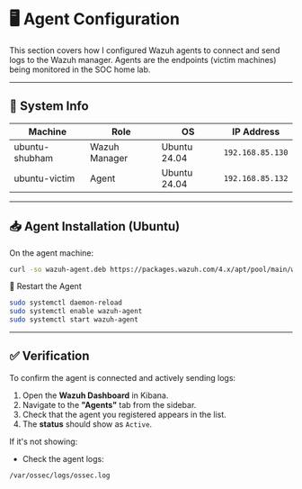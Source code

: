 # 🖥️ Agent Configuration

This section covers how I configured Wazuh agents to connect and send logs to the Wazuh manager. Agents are the endpoints (victim machines) being monitored in the SOC home lab.

---

## 🧪 System Info

| Machine     | Role           | OS           | IP Address     |
|-------------|----------------|--------------|----------------|
| ubuntu-shubham| Wazuh Manager  | Ubuntu 24.04 | `192.168.85.130`  |
| ubuntu-victim | Agent         | Ubuntu 24.04 | `192.168.85.132`  |

---

## 📥 Agent Installation (Ubuntu)

On the agent machine:
``` bash
curl -so wazuh-agent.deb https://packages.wazuh.com/4.x/apt/pool/main/w/wazuh-agent/wazuh-agent_4.5.4-1_amd64.deb && sudo WAZUH_MANAGER='192.168.85.130' WAZUH_AGENT_NAME='Agent' dpkg -i ./wazuh-agent.deb
```
🚀 Restart the Agent
```bash
sudo systemctl daemon-reload
sudo systemctl enable wazuh-agent
sudo systemctl start wazuh-agent
```
---

## ✅ Verification

To confirm the agent is connected and actively sending logs:

1. Open the **Wazuh Dashboard** in Kibana.
2. Navigate to the **"Agents"** tab from the sidebar.
3. Check that the agent you registered appears in the list.
4. The **status** should show as `Active`.

If it's not showing:
- Check the agent logs:
```bash
/var/ossec/logs/ossec.log
```  
